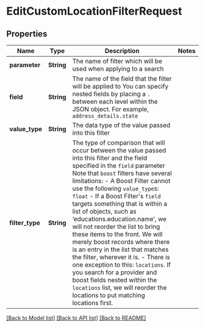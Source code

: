 # EditCustomLocationFilterRequest

## Properties

Name | Type | Description | Notes
------------ | ------------- | ------------- | -------------
**parameter** | **String** | The name of filter which will be used when applying to a search | 
**field** | **String** | The name of the field that the filter will be applied to  You can specify nested fields by placing a `.` between each level within the JSON object. For example, `address_details.state` | 
**value_type** | **String** | The data type of the value passed into this filter | 
**filter_type** | **String** | The type of comparison that will occur between the value passed into this filter and the field specified in the `field` parameter  Note that `boost` filters have several limitations: - A Boost Filter cannot use the following `value_type`s: `float` - If a Boost Filter's `field` targets something that is within a list of objects, such as ‘educations.education.name’, we will not reorder the list to bring these items to the front. We will merely boost records where there is an entry in the list that matches the filter, wherever it is.   - There is one exception to this: `locations`. If you search for a provider and boost fields nested within the `locations` list, we will reorder the locations to put matching locations first. | 

[[Back to Model list]](../README.md#documentation-for-models) [[Back to API list]](../README.md#documentation-for-api-endpoints) [[Back to README]](../README.md)


